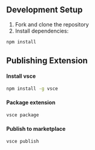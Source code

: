 ## Development Setup

1. Fork and clone the repository
2. Install dependencies:

```bash
npm install
```

## Publishing Extension

#### Install vsce

```bash
npm install -g vsce
```

#### Package extension

```bash
vsce package
```

#### Publish to marketplace

```bash
vsce publish
```
